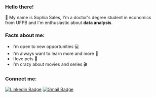 
### Hello there!
 👋 My name is Sophia Sales, I'm a doctor's degree student in economics from UFPB and I'm enthusiastic about **data analysis**. 

### Facts about me: 
- I'm open to new opportunities 💻
- I'm always want to learn more and more 📕
- I love pets 🐶
- I'm crazy about movies and series 🎬

### **Connect me:**
[![Linkedin Badge](https://img.shields.io/badge/-LinkedIn-blue?style=flat-square&logo=Linkedin&logoColor=white&link=https://linkedin.com/in/sophia-sales-124521150)](https://www.linkedin.com/in/sophia-sales-124521150) [![Gmail Badge](https://img.shields.io/badge/-Gmail-c14438?style=flat-square&logo=Gmail&logoColor=white&link=mailto:sophiasalesr@gmail.com)](mailto:sophiasalesr@gmail.com)


